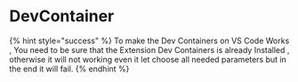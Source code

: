 # DevContainer

{% hint style="success" %}
To make the Dev Containers on VS Code Works , You need to be sure that  the Extension Dev Containers is already Installed , otherwise it will not working even it let choose all needed parameters but in the end it will fail.
{% endhint %}

